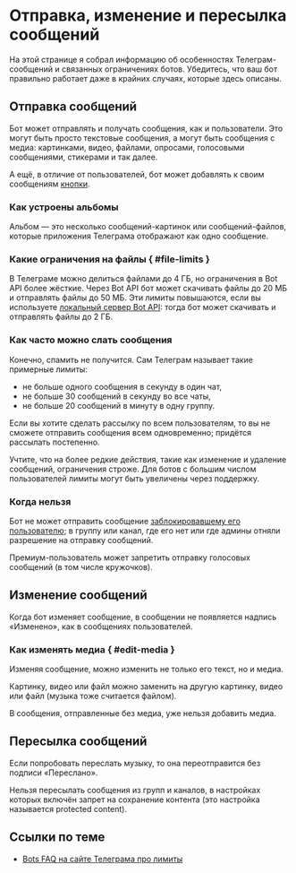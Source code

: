 # Отправка, изменение и пересылка сообщений

На этой странице я собрал информацию об особенностях Телеграм-сообщений и связанных ограничениях ботов.
Убедитесь, что ваш бот правильно работает даже в крайних случаях, которые здесь описаны.

## Отправка сообщений

Бот может отправлять и получать сообщения, как и пользователи. Это могут быть просто текстовые сообщения, а могут быть
сообщения с медиа: картинками, видео, файлами, опросами, голосовыми сообщениями, стикерами и так далее.

А ещё, в отличие от пользователей, бот может добавлять к своим сообщениям [кнопки](../messages/buttons).

### Как устроены альбомы

Альбом — это несколько сообщений-картинок или сообщений-файлов, которые приложения Телеграма отображают как одно сообщение.

### Какие ограничения на файлы { #file-limits }

В Телеграме можно делиться файлами до 4 ГБ, но ограничения в Bot API более жёсткие. Через Bot API бот может скачивать
файлы до 20 МБ и отправлять файлы до 50 МБ. Эти лимиты повышаются, если вы используете
[локальный сервер Bot API](../dev/api#api-difference): тогда бот может скачивать и отправлять файлы до 2 ГБ.

### Как часто можно слать сообщения

Конечно, спамить не получится. Сам Телеграм называет такие примерные лимиты:

- не больше одного сообщения в секунду в один чат,
- не больше 30 сообщений в секунду во все чаты,
- не больше 20 сообщений в минуту в одну группу.

Если вы хотите сделать рассылку по всем пользователям, то вы не сможете отправить сообщения всем одновременно;
придётся рассылать постепенно.

Учтите, что на более редкие действия, такие как изменение и удаление сообщений, ограничения строже.
Для ботов с большим числом пользователей лимиты могут быть увеличены через поддержку.

### Когда нельзя

Бот не может отправить сообщение [заблокировавшему его пользователю](../chats/pm#block);
в группу или канал, где его нет или где админы отняли разрешение на отправку сообщений.

Премиум-пользователь может запретить отправку голосовых сообщений (в том числе кружочков).

## Изменение сообщений

Когда бот изменяет сообщение, в сообщении не появляется надпись «Изменено», как в сообщениях пользователей.

### Как изменять медиа { #edit-media }

Изменяя сообщение, можно изменить не только его текст, но и медиа.

Картинку, видео или файл можно заменить на другую картинку, видео или файл (музыка тоже считается файлом).

В сообщения, отправленные без медиа, уже нельзя добавить медиа.

## Пересылка сообщений

Если попробовать переслать музыку, то она переотправится без подписи «Переслано».

Нельзя пересылать сообщения из групп и каналов, в настройках которых включён запрет на сохранение контента
(это настройка называется protected content).

## Ссылки по теме

- [Bots FAQ на сайте Телеграма про лимиты](https://core.telegram.org/bots/faq#my-bot-is-hitting-limits-how-do-i-avoid-this)
